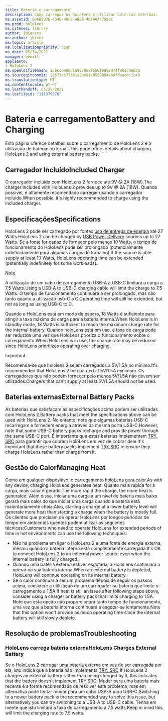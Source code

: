 ```yaml
---
title: Bateria e carregamento
description: Como carregar os hololens e utilizar baterias externas.
ms.assetid: E0AB903E-454E-46F6-AB25-4DFA0A475B0C
ms.prod: hololens
ms.sitesec: library
author: jbienzms
ms.author: jbienz
ms.topic: article
ms.localizationpriority: high
ms.date: 05/14/2021
manager: evmill
appliesto:
- HoloLens 2
ms.openlocfilehash: 15ecc698a515987857f556fed97d74f861cd6b20
ms.sourcegitcommit: 29573e577381a23891e9557884a6dfdaac0c1c48
ms.translationtype: MT
ms.contentlocale: pt-PT
ms.lasthandoff: 05/25/2021
ms.locfileid: "111379976"
---
```

# <a name="battery-and-charging"></a><span data-ttu-id="08662-103">Bateria e carregamento</span><span class="sxs-lookup"><span data-stu-id="08662-103">Battery and Charging</span></span>

<span data-ttu-id="08662-104">Esta página oferece detalhes sobre o carregamento de HoloLens 2 e a utilização de baterias externas.</span><span class="sxs-lookup"><span data-stu-id="08662-104">This page offers details about charging HoloLens 2 and using external battery packs.</span></span>

## <a name="included-charger"></a><span data-ttu-id="08662-105">Carregador Incluído</span><span class="sxs-lookup"><span data-stu-id="08662-105">Included Charger</span></span>

<span data-ttu-id="08662-106">O carregador incluído com HoloLens 2 fornece até 9V @ 2A (18W).</span><span class="sxs-lookup"><span data-stu-id="08662-106">The charger included with HoloLens 2 provides up to 9V @ 2A (18W).</span></span> <span data-ttu-id="08662-107">Quando possível, é altamente recomendado carregar usando o carregador incluído.</span><span class="sxs-lookup"><span data-stu-id="08662-107">When possible, it's highly recommended to charge using the included charger.</span></span>  

## <a name="specifications"></a><span data-ttu-id="08662-108">Especificações</span><span class="sxs-lookup"><span data-stu-id="08662-108">Specifications</span></span>

<span data-ttu-id="08662-109">HoloLens 2 pode ser carregado por fontes [usb de entrega de energia](https://www.usb.org/usb-charger-pd) até 27 Watts.</span><span class="sxs-lookup"><span data-stu-id="08662-109">HoloLens 2 can be charged by [USB Power Delivery](https://www.usb.org/usb-charger-pd) sources up to 27 Watts.</span></span> <span data-ttu-id="08662-110">Se a fonte for capaz de fornecer pelo menos 10 Watts, o tempo de funcionamento do HoloLens pode ser prolongado (potencialmente indefinidamente para algumas cargas de trabalho).</span><span class="sxs-lookup"><span data-stu-id="08662-110">If the source is able supply at least 10 Watts, HoloLens operating time can be extended (potentially indefinitely for some workloads).</span></span> 

> [!NOTE]
> <span data-ttu-id="08662-111">A utilização de um cabo de carregamento USB-A a USB-C limitará a carga a 7,5 Watts.</span><span class="sxs-lookup"><span data-stu-id="08662-111">Using a USB-A to USB-C charging cable will limit the charge to 7.5 Watts.</span></span> <span data-ttu-id="08662-112">O tempo de funcionamento continuará a ser prolongado, mas não tanto quanto a utilização usb-C a C.</span><span class="sxs-lookup"><span data-stu-id="08662-112">Operating time will still be extended, but not as long as using USB-C to C.</span></span>

<span data-ttu-id="08662-113">Quando o HoloLens está em modo de espera, 18 Watts é suficiente para atingir a taxa máxima de carga para a bateria interna.</span><span class="sxs-lookup"><span data-stu-id="08662-113">When HoloLens is in standby mode, 18 Watts is sufficient to reach the maximum charge rate for the internal battery.</span></span> <span data-ttu-id="08662-114">Quando holoLens está em uso, a taxa de carga pode ser reduzida uma vez que HoloLens prioriza o funcionamento sobre o carregamento.</span><span class="sxs-lookup"><span data-stu-id="08662-114">When HoloLens is in use, the charge rate may be reduced since HoloLens prioritizes operating over charging.</span></span>

> [!IMPORTANT]
> <span data-ttu-id="08662-115">Recomenda-se que hololens 2 sejam carregados a 5V/1.5A no mínimo.</span><span class="sxs-lookup"><span data-stu-id="08662-115">It's recommended that HoloLens 2 be charged at 5V/1.5A minimum.</span></span> <span data-ttu-id="08662-116">Os carregadores que não podem fornecer pelo menos 5V/1.5A não devem ser utilizados.</span><span class="sxs-lookup"><span data-stu-id="08662-116">Chargers that can't supply at least 5V/1.5A should not be used.</span></span> 

## <a name="external-battery-packs"></a><span data-ttu-id="08662-117">Baterias externas</span><span class="sxs-lookup"><span data-stu-id="08662-117">External Battery Packs</span></span>

<span data-ttu-id="08662-118">As baterias que satisfaçam as especificações acima podem ser utilizadas com HoloLens 2.</span><span class="sxs-lookup"><span data-stu-id="08662-118">Battery packs that meet the specifications above can be used with HoloLens 2.</span></span> <span data-ttu-id="08662-119">No entanto, note que algumas baterias USB-C recarregam e fornecem energia através da mesma porta USB-C.</span><span class="sxs-lookup"><span data-stu-id="08662-119">However, note that some USB-C battery packs recharge and provide power through the same USB-C port.</span></span> <span data-ttu-id="08662-120">É importante que estas baterias implementem [TRY. SRC](https://usb.org/document-library/usb-type-cr-cable-and-connector-specification-revision-20) para garantir que cobram HoloLens em vez de cobrar dele.</span><span class="sxs-lookup"><span data-stu-id="08662-120">It's important that these battery packs implement [TRY.SRC](https://usb.org/document-library/usb-type-cr-cable-and-connector-specification-revision-20) to ensure they charge HoloLens rather than charge from it.</span></span> 

## <a name="managing-heat"></a><span data-ttu-id="08662-121">Gestão do Calor</span><span class="sxs-lookup"><span data-stu-id="08662-121">Managing Heat</span></span>

<span data-ttu-id="08662-122">Como em qualquer dispositivo, o carregamento holoLens gera calor.</span><span class="sxs-lookup"><span data-stu-id="08662-122">As with any device, charging HoloLens generates heat.</span></span> <span data-ttu-id="08662-123">Quanto mais rápida for a carga, mais calor é gerado.</span><span class="sxs-lookup"><span data-stu-id="08662-123">The more rapid the charge, the more heat is generated.</span></span> <span data-ttu-id="08662-124">Além disso, iniciar uma carga a um nível de bateria mais baixo gerará mais calor do que iniciar uma carga quando a bateria está maioritariamente cheia.</span><span class="sxs-lookup"><span data-stu-id="08662-124">Also, starting a charge at a lower battery level will generate more heat than starting a charge when the battery is mostly full.</span></span> <span data-ttu-id="08662-125">Os clientes que precisam de operar HoloLens por longos períodos de tempo em ambientes quentes podem utilizar as seguintes técnicas:</span><span class="sxs-lookup"><span data-stu-id="08662-125">Customers who need to operate HoloLens for extended periods of time in hot environments can use the following techniques:</span></span>

- <span data-ttu-id="08662-126">Não há problema em ligar o HoloLens 2 a uma fonte de energia externa, mesmo quando a bateria interna está completamente carregada.</span><span class="sxs-lookup"><span data-stu-id="08662-126">It's OK to connect HoloLens 2 to an external power source even when the internal battery is fully charged.</span></span>
- <span data-ttu-id="08662-127">Quando uma bateria externa estiver esgotada, a HoloLens continuará a operar na sua bateria interna.</span><span class="sxs-lookup"><span data-stu-id="08662-127">When an external battery is depleted, HoloLens will continue operating on its internal battery.</span></span>    
- <span data-ttu-id="08662-128">Se o calor continuar a ser um problema depois de seguir os passos acima, considere a utilização de um carregador ou bateria que limite o carregamento a 1,5A.</span><span class="sxs-lookup"><span data-stu-id="08662-128">If heat is still an issue after following steps above, consider using a charger or battery pack that limits charging to 1.5A.</span></span> <span data-ttu-id="08662-129">Note que esta opção não proporcionará tanto tempo de funcionamento, uma vez que a bateria interna continuará a esgotar-se lentamente.</span><span class="sxs-lookup"><span data-stu-id="08662-129">Note that this option won't provide as much operating time since the internal battery will still slowly deplete.</span></span>

## <a name="troubleshooting"></a><span data-ttu-id="08662-130">Resolução de problemas</span><span class="sxs-lookup"><span data-stu-id="08662-130">Troubleshooting</span></span>


### <a name="hololens-charges-external-battery"></a><span data-ttu-id="08662-131">HoloLens carrega bateria externa</span><span class="sxs-lookup"><span data-stu-id="08662-131">HoloLens Charges External Battery</span></span>
<span data-ttu-id="08662-132">Se o HoloLens 2 carregar uma bateria externa em vez de ser carregada por ela, isto indica que a bateria não implementa [TRY. SRC](https://usb.org/document-library/usb-type-cr-cable-and-connector-specification-revision-20).</span><span class="sxs-lookup"><span data-stu-id="08662-132">If HoloLens 2 charges an external battery rather than being charged by it, this indicates that the battery doesn't implement [TRY.SRC](https://usb.org/document-library/usb-type-cr-cable-and-connector-specification-revision-20).</span></span> <span data-ttu-id="08662-133">Mudar para uma bateria mais recente é a forma recomendada de resolver este problema, mas em alternativa pode tentar mudar para um cabo USB-A para USB-C.</span><span class="sxs-lookup"><span data-stu-id="08662-133">Switching to a newer battery pack is the recommended way to solve this issue, but alternatively you can try switching to a USB-A to USB-C cable.</span></span> <span data-ttu-id="08662-134">Tenha em mente que isto limitará a taxa de carregamento a 7,5 watts.</span><span class="sxs-lookup"><span data-stu-id="08662-134">Keep in mind this will limit the charging rate to 7.5 watts.</span></span>
